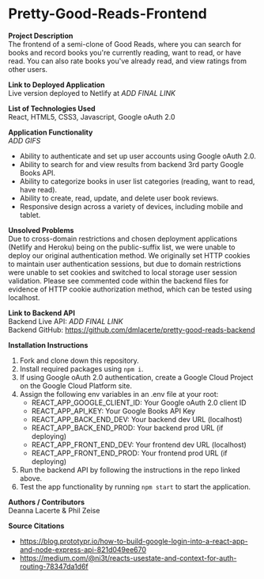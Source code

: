 # Pretty-Good-Reads-Frontend

**Project Description**<br />
The frontend of a semi-clone of Good Reads, where you can search for books and record books you're currently reading, want to read, or have read. You can also rate books you've already read, and view ratings from other users. 

**Link to Deployed Application**<br />
Live version deployed to Netlify at *ADD FINAL LINK*

**List of Technologies Used**<br />
React, HTML5, CSS3, Javascript, Google oAuth 2.0

**Application Functionality**<br />
*ADD GIFS*
- Ability to authenticate and set up user accounts using Google oAuth 2.0. 
- Ability to search for and view results from backend 3rd party Google Books API.
- Ability to categorize books in user list categories (reading, want to read, have read).
- Ability to create, read, update, and delete user book reviews.  
- Responsive design across a variety of devices, including mobile and tablet. 

**Unsolved Problems**<br />
Due to cross-domain restrictions and chosen deployment applications (Netlify and Heroku) being on the public-suffix list, we were unable to deploy our original authentication method. We originally set HTTP cookies to maintain user authentication sessions, but due to domain restrictions were unable to set cookies and switched to local storage user session validation. Please see commented code within the backend files for evidence of HTTP cookie authorization method, which can be tested using localhost. 

**Link to Backend API**<br />
Backend Live API: *ADD FINAL LINK*<br />
Backend GitHub: https://github.com/dmlacerte/pretty-good-reads-backend

**Installation Instructions**<br />
1. Fork and clone down this repository.
2. Install required packages using `npm i`.
3. If using Google oAuth 2.0 authentication, create a Google Cloud Project on the Google Cloud Platform site. 
4. Assign the following env variables in an .env file at your root:
    - REACT_APP_GOOGLE_CLIENT_ID: Your Google oAuth 2.0 client ID 
    - REACT_APP_API_KEY: Your Google Books API Key
    - REACT_APP_BACK_END_DEV: Your backend dev URL (localhost)
    - REACT_APP_BACK_END_PROD: Your backend prod URL (if deploying)
    - REACT_APP_FRONT_END_DEV: Your frontend dev URL (localhost)
    - REACT_APP_FRONT_END_PROD: Your frontend prod URL (if deploying)
5. Run the backend API by following the instructions in the repo linked above. 
6. Test the app functionality by running `npm start` to start the application. 

**Authors / Contributors**<br />
Deanna Lacerte & Phil Zeise

**Source Citations**<br />
- https://blog.prototypr.io/how-to-build-google-login-into-a-react-app-and-node-express-api-821d049ee670
- https://medium.com/@ni3t/reacts-usestate-and-context-for-auth-routing-78347da1d6f